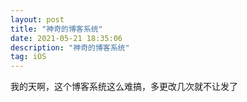 ```yaml
---
layout: post
title: "神奇的博客系统"
date: 2021-05-21 18:35:06 
description: "神奇的博客系统"
tag: iOS
---
```


  我的天啊，这个博客系统这么难搞，多更改几次就不让发了
